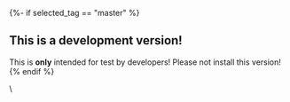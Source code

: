 {%- if selected_tag == "master" %}
## This is a development version!
This is **only** intended for test by developers!
Please not install this version!
{% endif %}

\